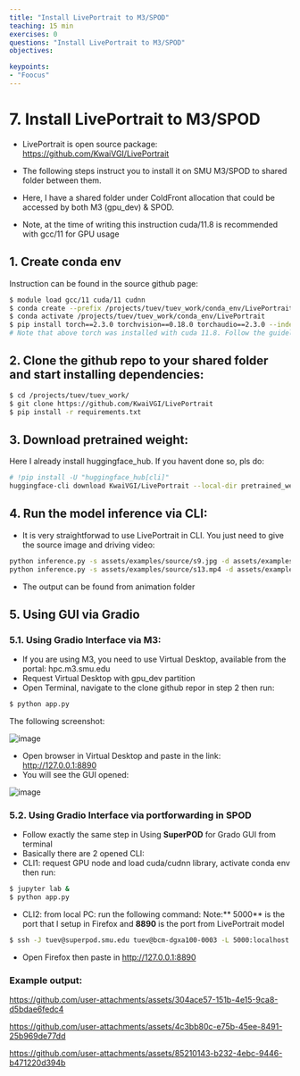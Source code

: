 ```yaml
---
title: "Install LivePortrait to M3/SPOD"
teaching: 15 min
exercises: 0
questions: "Install LivePortrait to M3/SPOD"
objectives:

keypoints:
- "Foocus"
---
```

# 7. Install LivePortrait to M3/SPOD

- LivePortrait is open source package: https://github.com/KwaiVGI/LivePortrait

- The following steps instruct you to install it on SMU M3/SPOD to shared folder between them.

- Here, I have a shared folder under ColdFront allocation that could be accessed by both M3 (gpu_dev) & SPOD.

- Note, at the time of writing this instruction cuda/11.8 is recommended with gcc/11 for GPU usage

## 1. Create conda env

Instruction can be found in the source github page: 

```bash
$ module load gcc/11 cuda/11 cudnn
$ conda create --prefix /projects/tuev/tuev_work/conda_env/LivePortrait python=3.10 pip --y
$ conda activate /projects/tuev/tuev_work/conda_env/LivePortrait
$ pip install torch==2.3.0 torchvision==0.18.0 torchaudio==2.3.0 --index-url https://download.pytorch.org/whl/cu118
# Note that above torch was installed with cuda 11.8. Follow the guideline from github page to install other cuda version
```

## 2. Clone the github repo to your shared folder and start installing dependencies:

```bash
$ cd /projects/tuev/tuev_work/
$ git clone https://github.com/KwaiVGI/LivePortrait
$ pip install -r requirements.txt
```

## 3. Download pretrained weight:

Here I already install huggingface_hub. If you havent done so, pls do:

```bash
# !pip install -U "huggingface_hub[cli]"
huggingface-cli download KwaiVGI/LivePortrait --local-dir pretrained_weights --exclude "*.git*" "README.md" "docs"
```

## 4. Run the model inference via CLI:

- It is very straightforwad to use LivePortrait in CLI. You just need to give the source image and driving video:

```bash
python inference.py -s assets/examples/source/s9.jpg -d assets/examples/driving/d5.pkl # portrait animation
python inference.py -s assets/examples/source/s13.mp4 -d assets/examples/driving/d5.pkl # portrait video editing
```

- The output can be found from animation folder

## 5. Using GUI via Gradio

### 5.1. Using Gradio Interface via M3:

- If you are using M3, you need to use Virtual Desktop, available from the portal: hpc.m3.smu.edu
- Request Virtual Desktop with gpu_dev partition
- Open Terminal, navigate to the clone github repor in step 2 then run:

```bash
$ python app.py
```

The following screenshot:

![image](https://github.com/user-attachments/assets/6ee7a935-a478-4549-9b2e-55b7a2c911e1)

- Open browser in Virtual Desktop and paste in the link:  http://127.0.0.1:8890
- You will see the GUI opened:

![image](https://github.com/user-attachments/assets/d81dcd4e-3065-4fb5-a604-b8a9682b4b61)

### 5.2. Using Gradio Interface via portforwarding in SPOD

- Follow exactly the same step in Using **SuperPOD** for Grado GUI from terminal
- Basically there are 2 opened CLI:
- CLI1: request GPU node and load cuda/cudnn library, activate conda env then run:

```bash
$ jupyter lab &
$ python app.py
```

- CLI2: from local PC: run the following command:
Note:** 5000** is the port that I setup in Firefox and **8890** is the port from LivePortrait model
```bash
$ ssh -J tuev@superpod.smu.edu tuev@bcm-dgxa100-0003 -L 5000:localhost:5000 -L 8890:localhost:8890
```

- Open Firefox then paste in http://127.0.0.1:8890

### Example output:




https://github.com/user-attachments/assets/304ace57-151b-4e15-9ca8-d5bdae6fedc4


https://github.com/user-attachments/assets/4c3bb80c-e75b-45ee-8491-25b969de77dd


https://github.com/user-attachments/assets/85210143-b232-4ebc-9446-b471220d394b

